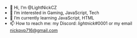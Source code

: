 - 👋 Hi, I’m @LightNickCZ
- 👀 I’m interested in Gaming, JavaScript, Tech
- 🌱 I’m currently learning JavaScript, HTML
- 📫 How to reach me: my Discord: _lightnick_#0001 or my email nickpvp716@gmail.com

<!---
LightNickCZ/LightNickCZ is a ✨ special ✨ repository because its `README.md` (this file) appears on your GitHub profile.
You can click the Preview link to take a look at your changes.
--->
